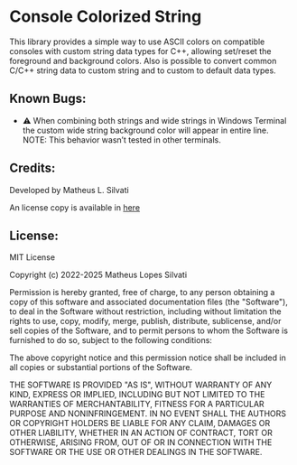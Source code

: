 # Console Colorized String

This library provides a simple way to use ASCII colors on compatible consoles with custom string data types for C++, allowing set/reset the foreground and background colors. Also is possible to convert common C/C++ string data to custom string and to custom to default data types.

## Known Bugs:

* ⚠ When combining both strings and wide strings in Windows Terminal the custom wide string background color will appear in entire line. NOTE: This behavior wasn’t tested in other terminals.

## Credits:

Developed by Matheus L. Silvati

An license copy is available in [here](/LICENSE.txt)

## License:

MIT License

Copyright (c) 2022-2025 Matheus Lopes Silvati

Permission is hereby granted, free of charge, to any person obtaining a copy
of this software and associated documentation files (the "Software"), to deal
in the Software without restriction, including without limitation the rights
to use, copy, modify, merge, publish, distribute, sublicense, and/or sell
copies of the Software, and to permit persons to whom the Software is
furnished to do so, subject to the following conditions:

The above copyright notice and this permission notice shall be included in all
copies or substantial portions of the Software.

THE SOFTWARE IS PROVIDED "AS IS", WITHOUT WARRANTY OF ANY KIND, EXPRESS OR
IMPLIED, INCLUDING BUT NOT LIMITED TO THE WARRANTIES OF MERCHANTABILITY,
FITNESS FOR A PARTICULAR PURPOSE AND NONINFRINGEMENT. IN NO EVENT SHALL THE
AUTHORS OR COPYRIGHT HOLDERS BE LIABLE FOR ANY CLAIM, DAMAGES OR OTHER
LIABILITY, WHETHER IN AN ACTION OF CONTRACT, TORT OR OTHERWISE, ARISING FROM,
OUT OF OR IN CONNECTION WITH THE SOFTWARE OR THE USE OR OTHER DEALINGS IN THE
SOFTWARE.